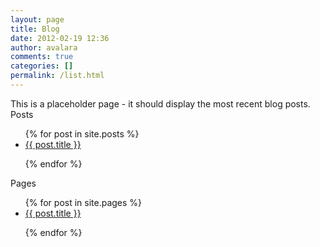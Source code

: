 ```yaml
---
layout: page
title: Blog
date: 2012-02-19 12:36
author: avalara
comments: true
categories: []
permalink: /list.html
---
```


This is a placeholder page - it should display the most recent blog posts.
Posts
<ul>
  {% for post in site.posts %}
      <li><a href="{{ post.url }}">{{ post.title }}</a></li>

  {% endfor %}
</ul>
Pages
<ul>
  {% for post in site.pages %}
      <li><a href="{{ post.url }}">{{ post.title }}</a></li>

  {% endfor %}
</ul>